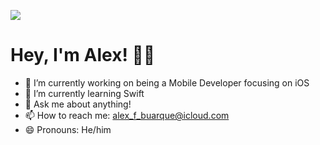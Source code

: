 

![](/Hello%20World!%20I’m%20alexundev-4.gif)


# Hey, I'm Alex! 🖐🏻

- 🔭 I’m currently working on being a Mobile Developer focusing on iOS
- 🌱 I’m currently learning Swift
- 💬 Ask me about anything! 
- 📫 How to reach me: alex_f_buarque@icloud.com
- 😄 Pronouns: He/him
